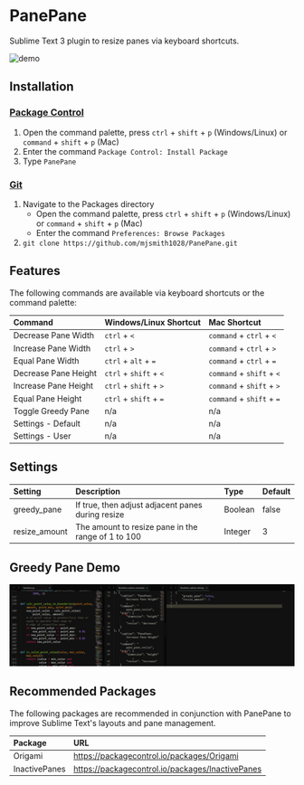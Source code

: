 # PanePane
Sublime Text 3 plugin to resize panes via keyboard shortcuts.

![demo](screenshots/demo.gif)

## Installation
### [Package Control][package_control]
1. Open the command palette, press `ctrl` + `shift` + `p` (Windows/Linux) or `command` + `shift` + `p` (Mac) 
2. Enter the command `Package Control: Install Package`
3. Type `PanePane`

### [Git][github]
1. Navigate to the Packages directory
    * Open the command palette, press `ctrl` + `shift` + `p` (Windows/Linux) or `command` + `shift` + `p` (Mac) 
    * Enter the command `Preferences: Browse Packages`
2. `git clone https://github.com/mjsmith1028/PanePane.git`

## Features
The following commands are available via keyboard shortcuts or the command palette:

| Command               | Windows/Linux Shortcut | Mac Shortcut              |
|:----------------------|:-----------------------|:--------------------------|
| Decrease Pane Width   | `ctrl` + `<`           | `command` + `ctrl` + `<`  |
| Increase Pane Width   | `ctrl` + `>`           | `command` + `ctrl` + `>`  |
| Equal Pane Width      | `ctrl` + `alt` + `=`   | `command` + `ctrl` + `=`  |
| Decrease Pane Height  | `ctrl` + `shift` + `<` | `command` + `shift` + `<` |
| Increase Pane Height  | `ctrl` + `shift` + `>` | `command` + `shift` + `>` |
| Equal Pane Height     | `ctrl` + `shift` + `=` | `command` + `shift` + `=` |
| Toggle Greedy Pane    | n/a                    | n/a                       |
| Settings - Default    | n/a                    | n/a                       |
| Settings - User       | n/a                    | n/a                       |

## Settings
| Setting               | Description                                        | Type    | Default |
|:----------------------|:---------------------------------------------------|:--------|:--------|
| greedy_pane           | If true, then adjust adjacent panes during resize  | Boolean | false   |
| resize_amount         | The amount to resize pane in the range of 1 to 100 | Integer | 3       |

## Greedy Pane Demo
![greedy_demo](screenshots/greedy_demo.gif)

## Recommended Packages
The following packages are recommended in conjunction with PanePane to improve Sublime Text's layouts and pane management.

| Package       | URL                                              |
|:--------------|:-------------------------------------------------|
| Origami       | https://packagecontrol.io/packages/Origami       |
| InactivePanes | https://packagecontrol.io/packages/InactivePanes |

[package_control]: https://packagecontrol.io/packages/PanePane
[github]: https://github.com/mjsmith1028/PanePane 
